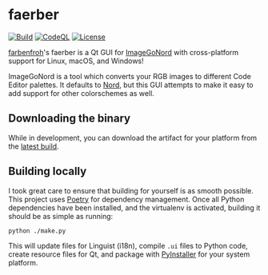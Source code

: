 # faerber

[![Build](https://github.com/nekowinston/IGNQt/actions/workflows/main.yml/badge.svg)](https://github.com/nekowinston/IGNQt/actions/workflows/main.yml)
[![CodeQL](https://github.com/nekowinston/IGNQt/actions/workflows/codeql-analysis.yml/badge.svg)](https://github.com/nekowinston/IGNQt/actions/workflows/codeql-analysis.yml)
[![License](https://img.shields.io/github/license/nekowinston/IGNQt)](https://github.com/nekowinston/IGNQt/blob/master/LICENSE)

[farbenfroh](https://farbenfroh.io)'s faerber is a Qt GUI for
[ImageGoNord](https://github.com/Schrodinger-Hat/ImageGoNord) with
cross-platform support for Linux, macOS, and Windows!

ImageGoNord is a tool which converts your RGB images to different Code Editor
palettes. It defaults to [Nord](https://github.com/arcticicestudio/nord), but
this GUI attempts to make it easy to add support for other colorschemes as well.

## Downloading the binary

While in development, you can download the artifact for your platform from the
[latest build](https://github.com/farbenfroh/faerber/actions/workflows/main.yml).

## Building locally

I took great care to ensure that building for yourself is as smooth possible.
This project uses [Poetry](https://python-poetry.org/) for dependency
management. Once all Python dependencies have been installed, and the virtualenv
is activated, building it should be as simple as running:

```shell
python ./make.py
```

This will update files for Linguist (i18n), compile `.ui` files to Python
code, create resource files for Qt, and package with
[PyInstaller](https://www.pyinstaller.org/) for your system platform.
